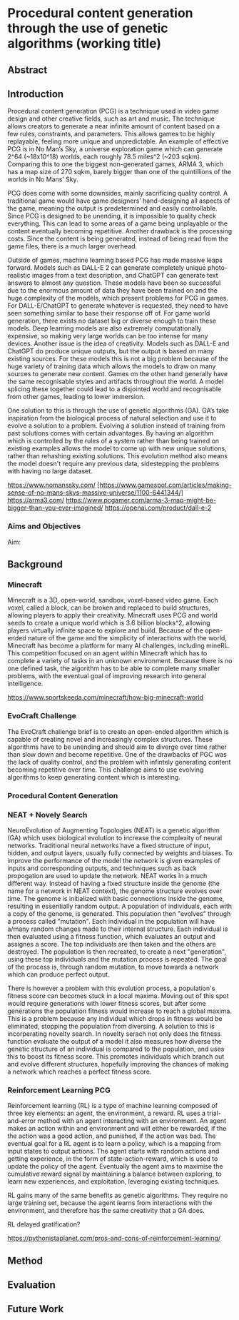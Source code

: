 # Procedural content generation through the use of genetic algorithms (working title)
## Abstract

##  Introduction
Procedural content generation (PCG) is a technique used in video game design and other creative fields, such as art and music. The technique allows creators to generate a near infinite amount of content based on a few rules, constraints, and parameters. This allows games to be highly replayable, feeling more unique and unpredictable. An example of effective PCG is in No Man’s Sky, a universe exploration game which can generate 2^64 (~18x10^18) worlds, each roughly 78.5 miles^2 (~203 sqkm). Comparing this to one the biggest non-generated games, ARMA 3, which has a map size of 270 sqkm, barely bigger than one of the quintillions of the worlds in No Mans’ Sky. 

PCG does come with some downsides, mainly sacrificing quality control. A traditional game would have game designers’ hand-designing all aspects of the game, meaning the output is predetermined and easily controllable. Since PCG is designed to be unending, it is impossible to quality check everything. This can lead to some areas of a game being unplayable or the content eventually becoming repetitive. Another drawback is the processing costs. Since the content is being generated, instead of being read from the game files, there is a much larger overhead. 

Outside of games, machine learning based PCG has made massive leaps forward. Models such as DALL-E 2  can generate completely unique photo-realistic images from a text description, and ChatGPT can generate text answers to almost any question. These models have been so successful due to the enormous amount of data they have been trained on and the huge complexity of the models, which present problems for PCG in games. For DALL-E/ChatGPT to generate whatever is requested, they need to have seen something similar to base their response off of. For game world generation, there exists no dataset big or diverse enough to train these models. Deep learning models are also extremely computationally expensive, so making very large worlds can be too intense for many devices. 
Another issue is the idea of creativity. Models such as DALL-E and ChatGPT do produce unique outputs, but the output is based on many existing sources. For these models this is not a big problem because of the huge variety of training data which allows the models to draw on many sources to generate new content. Games on the other hand generally have the same recognisable styles and artifacts throughout the world. A model splicing these together could lead to a disjointed world and recognisable from other games, leading to lower immersion. 

One solution to this is through the use of genetic algorithms (GA). GA’s take inspiration from the biological process of natural selection and use it to evolve a solution to a problem. Evolving a solution instead of training from past solutions comes with certain advantages. By having an algorithm which is controlled by the rules of a system rather than being trained on existing examples allows the model to come up with new unique solutions, rather than rehashing existing solutions. This evolution method also means the model doesn't require any previous data, sidestepping the problems with having no large dataset.

https://www.nomanssky.com/
[https://www.gamespot.com/articles/making-sense-of-no-mans-skys-massive-universe/1100-6441344/]
https://arma3.com/
https://www.pcgamer.com/arma-3-map-might-be-bigger-than-you-ever-imagined/
https://openai.com/product/dall-e-2

### Aims and Objectives
Aim: 


## Background
### Minecraft
Minecraft is a 3D, open-world, sandbox, voxel-based video game. Each voxel, called a block, can be broken and replaced to build structures, allowing players to apply their creativity. Minecraft uses PCG and world seeds to create a unique world which is 3.6 billion blocks^2, allowing players virtually infinite space to explore and build. Because of the open-ended nature of the game and the simplicity of interactions with the world, Minecraft has become a platform for many AI challenges, including mineRL. This competition focused on an agent within Minecraft which has to complete a variety of tasks in an unknown environment. Because there is no one defined task, the algorithm has to be able to complete many smaller problems, with the eventual goal of improving research into general intelligence. 

https://www.sportskeeda.com/minecraft/how-big-minecraft-world
### EvoCraft Challenge
The EvoCraft challenge brief is to create an open-ended algorithm which is capable of creating novel and increasingly complex structures. These algorithms have to be unending and should aim to diverge over time rather than slow down and become repetitive. One of the drawbacks of PGC was the lack of quality control, and the problem with infintely generating content becoming repetitive over time. This challenge aims to use evolving algorithms to keep generating content which is interesting.

### Procedural Content Generation

### NEAT + Novely Search
NeuroEvolution of Augmenting Topologies (NEAT) is a genetic algorithm (GA) which uses biological evolution to increase the complexity of neural networks. Traditional neural networks have a fixed structure of input, hidden, and output layers, usually fully connected by weights and biases. To improve the performance of the model the network is given examples of inputs and corresponding outputs, and techniques such as back propogation are used to update the network. NEAT works in a much different way. Instead of having a fixed structure inside the genome (the name for a network in NEAT context), the genome structure evolves over time. The genome is initialized with basic connections inside the genome, resulting in essentially random output. A population of individuals, each with a copy of the genome, is generated. This population then "evolves" through a process called "mutation". Each individual in the population will have a/many random changes made to their internal structure. Each individual is then evaluated using a fitness function, which evaluates an output and assignes a score. The top individuals are then taken and the others are destroyed. The population is then recreated, to create a next "generation", using these top individuals and the mutation process is repeated. The goal of the process is, through random mutation, to move towards a network which can produce perfect output. 

There is however a problem with this evolution process, a population's fitness score can becomes stuck in a local maxima. Moving out of this spot would require generations with lower fitness scores, but after some generations the population fitness would increase to reach a global maxima. This is a problem because any individual which drops in fitness would be eliminated, stopping the population from diversing. A solution to this is incorperating novelty search. In novelty serach not only does the fitness function evaluate the output of a model it also measures how diverse the genetic structure of an individual is compared to the population, and uses this to boost its fitness score. This promotes individuals which branch out and evolve different structures, hopefully improving the chances of making a network which reaches a perfect fitness score.

### Reinforcement Learning PCG
Reinforcement learning (RL) is a type of machine learning composed of three key elements: an agent, the environment, a reward. RL uses a trial-and-error method with an agent interacting with an environment. An agent makes an action within and environment and will either be rewarded, if the the action was a good action, and punished, if the action was bad. The eventual goal for a RL agent is to learn a policy, which is a mapping from input states to output actions. The agent starts with random actions and getting experience, in the form of state-action-reward, which is used to update the policy of the agent. Eventually the agent aims to maximise the cumulative reward signal by maintaining a balance between exploring, to learn new experiences, and exploitation, leveraging existing techniques.

RL gains many of the same benefits as genetic algorithms. They require no large training set, because the agent learns from interactions with the environment, and therefore has the same creativity that a GA does. 

RL delayed gratification?

https://pythonistaplanet.com/pros-and-cons-of-reinforcement-learning/

## Method

## Evaluation

## Future Work